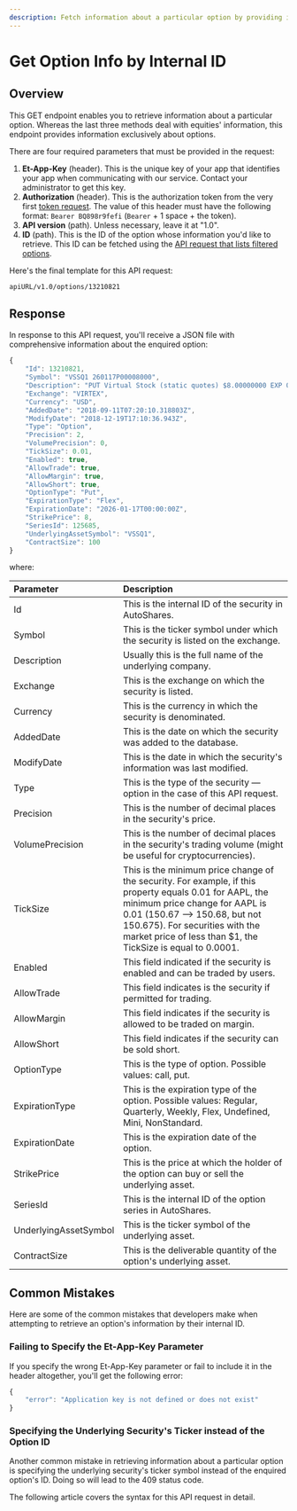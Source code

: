 ```yaml
---
description: Fetch information about a particular option by providing its internal ID
---
```


# Get Option Info by Internal ID

## Overview

This GET endpoint enables you to retrieve information about a particular option. Whereas the last three methods deal with equities' information, this endpoint provides information exclusively about options.

There are four required parameters that must be provided in the request:

1. **Et-App-Key** \(header\). This is the unique key of your app that identifies your app when communicating with our service. Contact your administrator to get this key.
2. **Authorization** \(header\). This is the authorization token from the very first [token request](../../authentication/requesting-tokens/). The value of this header must have the following format: `Bearer BQ898r9fefi` \(`Bearer` + 1 space + the token\).
3. **API version** \(path\). Unless necessary, leave it at "1.0".
4. **ID** \(path\). This is the ID of the option whose information you'd like to retrieve. This ID can be fetched using the [API request that lists filtered options](../get-filtered-options/).

Here's the final template for this API request:

```text
apiURL/v1.0/options/13210821
```

## Response

In response to this API request, you'll receive a JSON file with comprehensive information about the enquired option:

```javascript
{
    "Id": 13210821,
    "Symbol": "VSSQ1 260117P00008000",
    "Description": "PUT Virtual Stock (static quotes) $8.00000000 EXP 01/17/26",
    "Exchange": "VIRTEX",
    "Currency": "USD",
    "AddedDate": "2018-09-11T07:20:10.318803Z",
    "ModifyDate": "2018-12-19T17:10:36.943Z",
    "Type": "Option",
    "Precision": 2,
    "VolumePrecision": 0,
    "TickSize": 0.01,
    "Enabled": true,
    "AllowTrade": true,
    "AllowMargin": true,
    "AllowShort": true,
    "OptionType": "Put",
    "ExpirationType": "Flex",
    "ExpirationDate": "2026-01-17T00:00:00Z",
    "StrikePrice": 8,
    "SeriesId": 125685,
    "UnderlyingAssetSymbol": "VSSQ1",
    "ContractSize": 100
}
```

where:

| Parameter | Description |
| :--- | :--- |
| Id | This is the internal ID of the security in AutoShares. |
| Symbol | This is the ticker symbol under which the security is listed on the exchange. |
| Description | Usually this is the full name of the underlying company. |
| Exchange | This is the exchange on which the security is listed. |
| Currency | This is the currency in which the security is denominated. |
| AddedDate | This is the date on which the security was added to the database. |
| ModifyDate | This is the date in which the security's information was last modified. |
| Type | This is the type of the security — option in the case of this API request. |
| Precision | This is the number of decimal places in the security's price. |
| VolumePrecision | This is the number of decimal places in the security's trading volume \(might be useful for cryptocurrencies\). |
| TickSize | This is the minimum price change of the security. For example, if this property equals 0.01 for AAPL, the minimum price change for AAPL is 0.01 \(150.67 —&gt; 150.68, but not 150.675\). For securities with the market price of less than $1, the TickSize is equal to 0.0001. |
| Enabled | This field indicated if the security is enabled and can be traded by users. |
| AllowTrade | This field indicates is the security if permitted for trading. |
| AllowMargin | This field indicates if the security is allowed to be traded on margin. |
| AllowShort | This field indicates if the security can be sold short. |
| OptionType | This is the type of option. Possible values: call, put. |
| ExpirationType | This is the expiration type of the option. Possible values: Regular, Quarterly, Weekly, Flex, Undefined, Mini, NonStandard. |
| ExpirationDate | This is the expiration date of the option. |
| StrikePrice | This is the price at which the holder of the option can buy or sell the underlying asset. |
| SeriesId | This is the internal ID of the option series in AutoShares. |
| UnderlyingAssetSymbol | This is the ticker symbol of the underlying asset. |
| ContractSize | This is the deliverable quantity of the option's underlying asset. |

## Common Mistakes

Here are some of the common mistakes that developers make when attempting to retrieve an option's information by their internal ID.

### Failing to Specify the Et-App-Key Parameter

If you specify the wrong Et-App-Key parameter or fail to include it in the header altogether, you'll get the following error:

```javascript
{
    "error": "Application key is not defined or does not exist"
}
```

### Specifying the Underlying Security's Ticker instead of the Option ID

Another common mistake in retrieving information about a particular option is specifying the underlying security's ticker symbol instead of the enquired option's ID. Doing so will lead to the 409 status code.

The following article covers the syntax for this API request in detail.


